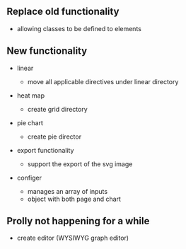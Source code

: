 ## Replace old functionality
* allowing classes to be defined to elements

## New functionality
* linear 
	* move all applicable directives under linear directory

* heat map
	* create grid directory

* pie chart
	* create pie director

* export functionality
	* support the export of the svg image

* configer
	* manages an array of inputs
	* object with both page and chart

## Prolly not happening for a while
* create editor (WYSIWYG graph editor)
